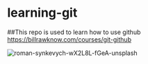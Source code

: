 # learning-git

##This repo is used to learn how to use github
https://billrawknow.com/courses/git-github

![roman-synkevych-wX2L8L-fGeA-unsplash](https://user-images.githubusercontent.com/107834562/180662454-feecc218-6a00-4952-84da-b7d4f230a62c.jpg)

